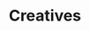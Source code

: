 ---
layout: post_by_category
title:  Creatives
category: frontend
permalink: /meta/category/frontend/
header-img:
search_omit: true
---